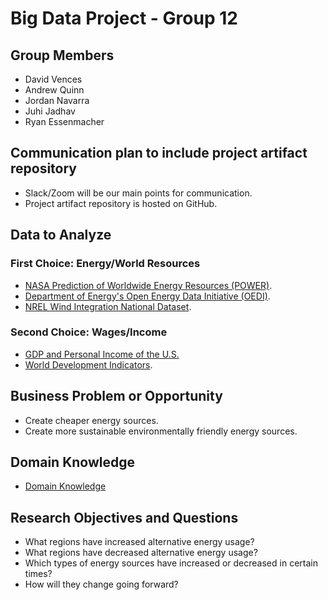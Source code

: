 # Big Data Project - Group 12

## Group Members
- David Vences
- Andrew Quinn
- Jordan Navarra
- Juhi Jadhav
- Ryan Essenmacher

## Communication plan to include project artifact repository
- Slack/Zoom will be our main points for communication.
- Project artifact repository is hosted on GitHub.

## Data to Analyze
### First Choice: Energy/World Resources
- [NASA Prediction of Worldwide Energy Resources (POWER)](https://registry.opendata.aws/nasa-power/).
- [Department of Energy's Open Energy Data Initiative (OEDI)](https://registry.opendata.aws/oedi-data-lake/).
- [NREL Wind Integration National Dataset](https://registry.opendata.aws/nrel-pds-wtk/).

### Second Choice: Wages/Income
- [GDP and Personal Income of the U.S.](https://www.google.com/publicdata/explore?ds=r2gb7qq0m55r_&ctype=l&met_y=compensation_of_employees#!ctype=l&strail=false&bcs=d&nselm=h&met_y=compensation_of_employees&scale_y=lin&ind_y=false&rdim=country&idim=country:US&ifdim=country&tstart=860558400000&tend=1397016000000&hl=en_US&dl=en_US&ind=false)
- [World Development Indicators](https://www.google.com/publicdata/explore?ds=d5bncppjof8f9_&ctype=l&met_y=sl_mnf_wage_fm).

## Business Problem or Opportunity
- Create cheaper energy sources.
- Create more sustainable environmentally friendly energy sources.

## Domain Knowledge
- [Domain Knowledge](https://www.technofunc.com/index.php/domain-knowledge/category/energy-domain-knowledge/2?f=1)

## Research Objectives and Questions
- What regions have increased alternative energy usage?
- What regions have decreased alternative energy usage? 
- Which types of energy sources have increased or decreased in certain times?
- How will they change going forward?
